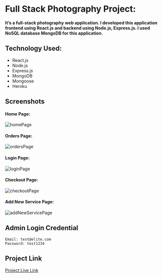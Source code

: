 # Full Stack Photography Project:

#### It’s a full-stack photography web application. I developed this application frontend using React.js and backend using Node.js, Express.js. I used NoSQL database MongoDB for this application.

## Technology Used:

- React.js
- Node.js
- Express.js
- MongoDB
- Mongoose
- Heroku

## Screenshots

#### Home Page:

![homePage](https://github.com/masrur-sakib/photography-project/blob/main/screenshots/homePage.png?raw=true)

#### Orders Page:

![ordersPage](https://github.com/masrur-sakib/photography-project/blob/main/screenshots/ordersPage.png?raw=true)

#### Login Page:

![loginPage](https://github.com/masrur-sakib/photography-project/blob/main/screenshots/loginPage.png?raw=true)

#### Checkout Page:

![checkoutPage](https://github.com/masrur-sakib/photography-project/blob/main/screenshots/checkoutPage.png?raw=true)

#### Add New Service Page:

![addNewServicePage](https://github.com/masrur-sakib/photography-project/blob/main/screenshots/addNewServicePage.png?raw=true)

## Admin Login Credential

```
Email: test@elite.com
Password: test1234

```

## Project Link

<a  target="_blank" href="https://masrursakib-photography-project.netlify.app/">Project Live Link</a>
